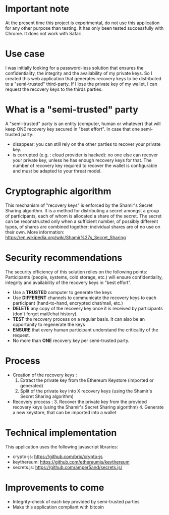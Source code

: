 # Important note
At the present time this project is experimental, do not use this application for any other purpose than testing. It has only been tested successfully with Chrome. It does not work with Safari.

# Use case
I was initially looking for a password-less solution that ensures the confidentiality, the integrity and the availability of my private keys. So I created this web application that generates recovery keys to be distributed to a "semi-trusted" third-party. If I lose the private key of my wallet, I can request the recovery keys to the thirds parties.

# What is a "semi-trusted" party
A "semi-trusted" party is an entity (computer, human or whatever) that will keep ONE recovery key secured in "best effort". In case that one semi-trusted party:
* disappear: you can still rely on the other parties to recover your private key.
* is corrupted (e.g. : cloud provider is hacked): no one else can recover your private key, unless he has enough recovery keys for that.
The number of recovery key required to recover the wallet is configurable and must be adapted to your threat model.

# Cryptographic algorithm
This mechanism of "recovery keys" is enforced by the Shamir's Secret Sharing algorithm. It is a method for distributing a secret amongst a group of participants, each of whom is allocated a share of the secret. The secret can be reconstructed only when a sufficient number, of possibly different types, of shares are combined together; individual shares are of no use on their own. More information: https://en.wikipedia.org/wiki/Shamir%27s_Secret_Sharing

# Security recommendations
The security efficiency of this solution relies on the following points:
Participants (people, systems, cold storage, etc.) will ensure confidentiality, integrity and availability of the recovery keys in "best effort".
* Use a **TRUSTED** computer to generate the keys
* Use **DIFFERENT** channels to communicate the recovery keys to each participant (hand-to-hand, encrypted chat/mail, etc.)
* **DELETE** any copy of the recovery key once it is received by participants (don't forget mail/chat history).
* **TEST** the recovery process on a regular basis. It can also be an opportunity to regenerate the keys
* **ENSURE** that every human participant understand the criticality of the request.
* No more than **ONE** recovery key per semi-trusted party.

# Process
* Creation of the recovery keys :
  1. Extract the private key from the Ethereum Keystore (imported or generated)
  2. Split of the private key into X recovery keys (using the Shamir's Secret Sharing algorithm)
* Recovery process :
  3. Recover the private key from the provided recovery keys (using the Shamir's Secret Sharing algorithm)
  4. Generate a new keystore, that can be imported into a wallet


# Technical implementation
This application uses the following javascript libraries:
* crypto-js: https://github.com/brix/crypto-js
* keythereum: https://github.com/ethereumjs/keythereum
* secrets.js: https://github.com/amper5and/secrets.js/

# Improvements to come
* Integrity-check of each key provided by semi-trusted parties
* Make this application compliant with bitcoin
